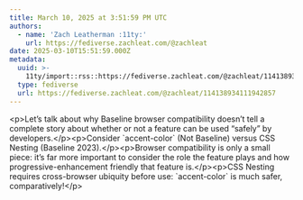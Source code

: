 ```yaml
---
title: March 10, 2025 at 3:51:59 PM UTC
authors:
  - name: 'Zach Leatherman :11ty:'
    url: https://fediverse.zachleat.com/@zachleat
date: 2025-03-10T15:51:59.000Z
metadata:
  uuid: >-
    11ty/import::rss::https://fediverse.zachleat.com/@zachleat/114138934111942857
  type: fediverse
  url: https://fediverse.zachleat.com/@zachleat/114138934111942857
---
```

\<p>Let’s talk about why Baseline browser compatibility doesn’t tell a complete story about whether or not a feature can be used “safely” by developers.\</p>\<p>Consider \`accent-color\` (Not Baseline) versus CSS Nesting (Baseline 2023).\</p>\<p>Browser compatibility is only a small piece: it’s far more important to consider the role the feature plays and how progressive-enhancement friendly that feature is.\</p>\<p>CSS Nesting requires cross-browser ubiquity before use: \`accent-color\` is much safer, comparatively!\</p>